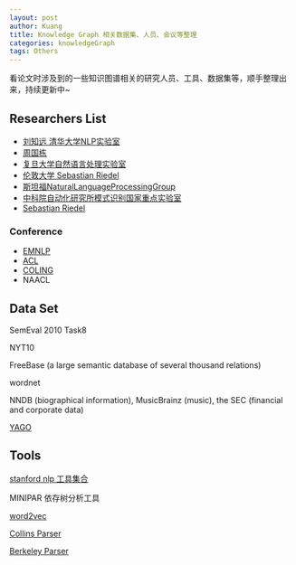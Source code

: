 ```yaml
---
layout: post
author: Kuang
title: Knowledge Graph 相关数据集、人员、会议等整理
categories: knowledgeGraph
tags: Others
---
```

看论文时涉及到的一些知识图谱相关的研究人员、工具、数据集等，顺手整理出来，持续更新中~





## Researchers List

* [刘知远 清华大学NLP实验室][1]
* [周国栋][2]
* [复旦大学自然语言处理实验室][3]
* [伦敦大学 Sebastian Riedel][7]
* [斯坦福NaturalLanguageProcessingGroup][8]
* [中科院自动化研究所模式识别国家重点实验室][10]
* [Sebastian Riedel](https://www.researchgate.net/profile/Sebastian_Riedel4)


### Conference

* [EMNLP][4]
* [ACL][5]
* [COLING][6]
* NAACL

## Data Set

SemEval 2010 Task8

NYT10

FreeBase (a large semantic database of several thousand relations)

wordnet

NNDB (biographical information), MusicBrainz (music), the SEC (financial and corporate data)

[YAGO][11]

## Tools 

[stanford nlp 工具集合][9]

MINIPAR 依存树分析工具

[word2vec][12]

[Collins Parser][13]

[Berkeley Parser](http://nlp.cs.berkeley.edu/software.shtml)

[1]: http://nlp.csai.tsinghua.edu.cn/~lzy/
[2]: http://nlp.suda.edu.cn/~gdzhou/about-cn.html
[3]: http://nlp.fudan.edu.cn/publications/
[4]: http://emnlp2017.net/
[5]: http://acl2017.org/
[6]: http://coling2016.anlp.jp/
[7]: https://nlp.stanford.edu/pubs/
[8]: http://www.riedelcastro.org/publications/all.html
[9]: https://nlp.stanford.edu/software/
[10]: http://www.nlpr.ia.ac.cn/CN/model/index.shtml
[11]: https://www.mpi-inf.mpg.de/departments/databases-and-information-systems/research/yago-naga/yago/#c10444
[12]:https://github.com/ai-ku/wvec
[13]:http://people.csail.mit.edu/mcollins/code.html
[14]:https://scholar.google.com.br/citations?user=sx8MOL8AAAAJ&amp;amp;amp;hl=en